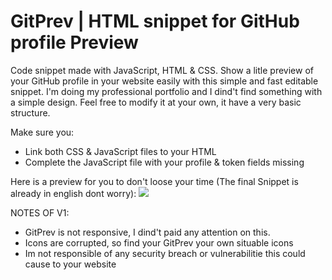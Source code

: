 # GitPrev | HTML snippet for GitHub profile Preview
Code snippet made with JavaScript, HTML &amp; CSS. Show a litle preview of your GitHub profile in your website easily with this simple and fast editable snippet. I'm doing my professional portfolio and I dind't find something with a simple design. Feel free to modify it at your own, it have a very basic structure.

Make sure you:
- Link both CSS & JavaScript files to your HTML
- Complete the JavaScript file with your profile & token fields missing

Here is a preview for you to don't loose your time (The final Snippet is already in english dont worry):
<img src="https://i.imgur.com/Jw9jmeF.png" heigt="725px" alignb="center">

NOTES OF V1:
- GitPrev is not responsive, I dind't paid any attention on this.
- Icons are corrupted, so find your GitPrev your own situable icons
- Im not responsible of any security breach or vulnerabilitie this could cause to your website 
